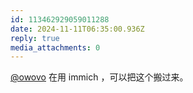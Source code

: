 ```yaml
---
id: 113462929059011288
date: 2024-11-11T06:35:00.936Z
reply: true
media_attachments: 0
---
```


[@owovo](https://owovo.cc/@owovo) 在用 immich ，可以把这个搬过来。

